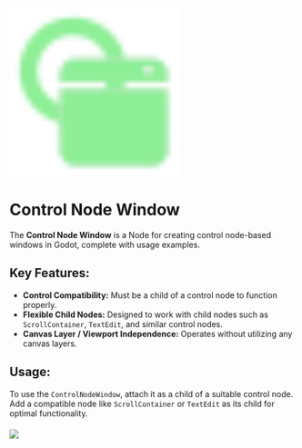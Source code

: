 <img src="addons/control_node_window/window_scenes/template/ControlNodeWindow.svg" align="middle" width="300">

# Control Node Window


The **Control Node Window** is a Node for creating control node-based windows in Godot, complete with usage examples.  

## Key Features:  
- **Control Compatibility:** Must be a child of a control node to function properly.  
- **Flexible Child Nodes:** Designed to work with child nodes such as `ScrollContainer`, `TextEdit`, and similar control nodes.  
- **Canvas Layer / Viewport Independence:** Operates without utilizing any canvas layers.

## Usage:  
To use the `ControlNodeWindow`, attach it as a child of a suitable control node. Add a compatible node like `ScrollContainer` or `TextEdit` as its child for optimal functionality.  

<img src="/addons/control_node_window/examples/showcase_small.gif" align="middle" width="300">
